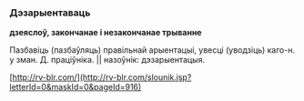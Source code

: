 ### Дэзарыентаваць
**дзеяслоў, закончанае і незакончанае трыванне**

Пазбавіць (пазбаўляць) правільнай арыентацыі, увесці (уводзіць) каго-н. у зман. Д. праціўніка. || назоўнік: дэзарыентацыя.

<a rel="author">[http://rv-blr.com/](http://rv-blr.com/slounik.jsp?letterId=0&maskId=0&pageId=916)</a>
